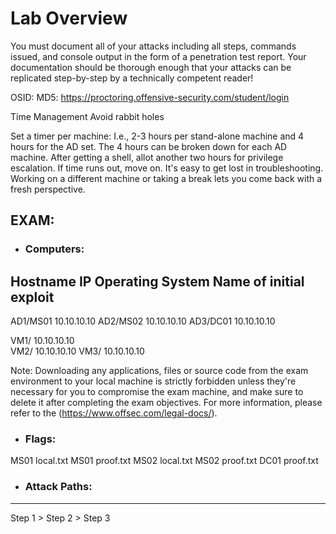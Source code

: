 # Lab Overview

You must document all of your attacks including all steps, commands issued, and console output in the form of a penetration test report. Your documentation should be thorough enough that your attacks can be replicated step-by-step by a technically competent reader!

OSID:
MD5:
https://proctoring.offensive-security.com/student/login

Time Management
Avoid rabbit holes

Set a timer per machine:
I.e., 2-3 hours per stand-alone machine and 4 hours for the AD set.
The 4 hours can be broken down for each AD machine.
After getting a shell, allot another two hours for privilege escalation.
If time runs out, move on. It's easy to get lost in troubleshooting.
Working on a different machine or taking a break lets you come back with a fresh perspective.



EXAM:
---------------------------------------------------------------------------------------

- ### Computers:
Hostname	  IP			Operating System	Name of initial exploit
---------------------------------------------------------------------------------------
AD1/MS01    10.10.10.10
AD2/MS02    10.10.10.10
AD3/DC01    10.10.10.10 

VM1/        10.10.10.10     
VM2/	      10.10.10.10
VM3/        10.10.10.10



Note: Downloading any applications, files or source code from the exam environment to your local machine is strictly forbidden unless they're necessary for you to compromise the exam machine, and make sure to delete it after completing the exam objectives. For more information, please refer to the (https://www.offsec.com/legal-docs/).

- ### Flags:
MS01 local.txt
MS01 proof.txt
MS02 local.txt
MS02 proof.txt
DC01 proof.txt


- ### Attack Paths:
-------------------------------------------
Step 1 > Step 2 > Step 3
